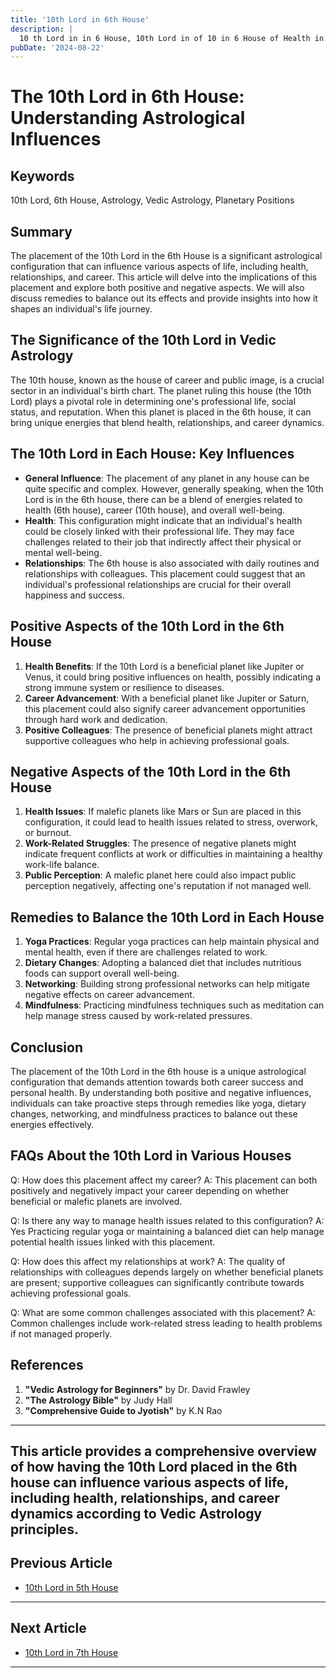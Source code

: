 ```yaml
---
title: '10th Lord in 6th House'
description: |
  10 th Lord in in 6 House, 10th Lord in of 10 in 6 House of Health in Vedic astrology
pubDate: '2024-08-22'
---
```


# The 10th Lord in 6th House: Understanding Astrological Influences

## Keywords
10th Lord, 6th House, Astrology, Vedic Astrology, Planetary Positions

## Summary
The placement of the 10th Lord in the 6th House is a significant astrological configuration that can influence various aspects of life, including health, relationships, and career. This article will delve into the implications of this placement and explore both positive and negative aspects. We will also discuss remedies to balance out its effects and provide insights into how it shapes an individual's life journey.

## The Significance of the 10th Lord in Vedic Astrology
The 10th house, known as the house of career and public image, is a crucial sector in an individual's birth chart. The planet ruling this house (the 10th Lord) plays a pivotal role in determining one's professional life, social status, and reputation. When this planet is placed in the 6th house, it can bring unique energies that blend health, relationships, and career dynamics.

## The 10th Lord in Each House: Key Influences
- **General Influence**: The placement of any planet in any house can be quite specific and complex. However, generally speaking, when the 10th Lord is in the 6th house, there can be a blend of energies related to health (6th house), career (10th house), and overall well-being.
- **Health**: This configuration might indicate that an individual's health could be closely linked with their professional life. They may face challenges related to their job that indirectly affect their physical or mental well-being.
- **Relationships**: The 6th house is also associated with daily routines and relationships with colleagues. This placement could suggest that an individual's professional relationships are crucial for their overall happiness and success.

## Positive Aspects of the 10th Lord in the 6th House
1. **Health Benefits**: If the 10th Lord is a beneficial planet like Jupiter or Venus, it could bring positive influences on health, possibly indicating a strong immune system or resilience to diseases.
2. **Career Advancement**: With a beneficial planet like Jupiter or Saturn, this placement could also signify career advancement opportunities through hard work and dedication.
3. **Positive Colleagues**: The presence of beneficial planets might attract supportive colleagues who help in achieving professional goals.

## Negative Aspects of the 10th Lord in the 6th House
1. **Health Issues**: If malefic planets like Mars or Sun are placed in this configuration, it could lead to health issues related to stress, overwork, or burnout.
2. **Work-Related Struggles**: The presence of negative planets might indicate frequent conflicts at work or difficulties in maintaining a healthy work-life balance.
3. **Public Perception**: A malefic planet here could also impact public perception negatively, affecting one's reputation if not managed well.

## Remedies to Balance the 10th Lord in Each House
1. **Yoga Practices**: Regular yoga practices can help maintain physical and mental health, even if there are challenges related to work.
2. **Dietary Changes**: Adopting a balanced diet that includes nutritious foods can support overall well-being.
3. **Networking**: Building strong professional networks can help mitigate negative effects on career advancement.
4. **Mindfulness**: Practicing mindfulness techniques such as meditation can help manage stress caused by work-related pressures.

## Conclusion
The placement of the 10th Lord in the 6th house is a unique astrological configuration that demands attention towards both career success and personal health. By understanding both positive and negative influences, individuals can take proactive steps through remedies like yoga, dietary changes, networking, and mindfulness practices to balance out these energies effectively.

## FAQs About the 10th Lord in Various Houses
Q: How does this placement affect my career?
A: This placement can both positively and negatively impact your career depending on whether beneficial or malefic planets are involved.

Q: Is there any way to manage health issues related to this configuration?
A: Yes Practicing regular yoga or maintaining a balanced diet can help manage potential health issues linked with this placement.

Q: How does this affect my relationships at work?
A: The quality of relationships with colleagues depends largely on whether beneficial planets are present; supportive colleagues can significantly contribute towards achieving professional goals.

Q: What are some common challenges associated with this placement?
A: Common challenges include work-related stress leading to health problems if not managed properly.

## References
1. **"Vedic Astrology for Beginners"** by Dr. David Frawley
2. **"The Astrology Bible"** by Judy Hall
3. **"Comprehensive Guide to Jyotish"** by K.N Rao

---

This article provides a comprehensive overview of how having the 10th Lord placed in the 6th house can influence various aspects of life, including health, relationships, and career dynamics according to Vedic Astrology principles.
---

## Previous Article
- [10th Lord in 5th House](/blogs-md/1010_10th_Lord_in_all_Houses/101005_10th_Lord_in_5th_House.md)

---

## Next Article
- [10th Lord in 7th House](/blogs-md/1010_10th_Lord_in_all_Houses/101007_10th_Lord_in_7th_House.md)

---
